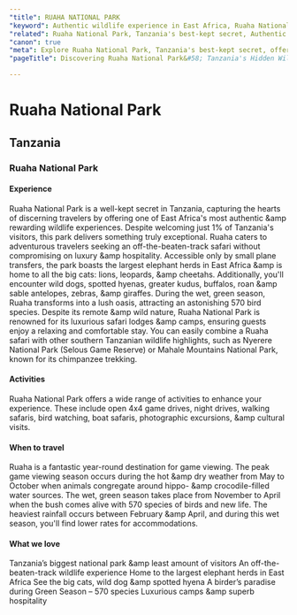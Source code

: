 ```yaml
---
"title": RUAHA NATIONAL PARK
"keyword": Authentic wildlife experience in East Africa, Ruaha National Park
"related": Ruaha National Park, Tanzania's best-kept secret, Authentic wildlife experience in East Africa, Small plane transfer to Ruaha, Largest elephant herds in East Africa, Luxurious accommodation in Ruaha, Wet, green season in Ruaha National Park, 570 bird species in Ruaha during the wet season\nCombining Ruaha with Nyerere National Park, Activities in Ruaha National Park&#58; night drives, walking safaris, boat safaris
"canon": true
"meta": Explore Ruaha National Park, Tanzania's best-kept secret, offering an off-the-beaten-track safari experience with luxurious accommodation, diverse wildlife, and a lush oasis of birdlife during the wet season. Discover the best time for game viewing in this remote wilderness.
"pageTitle": Discovering Ruaha National Park&#58; Tanzania's Hidden Wildlife Gem

---
```


# Ruaha National Park
## Tanzania
### Ruaha National Park

#### Experience
Ruaha National Park is a well-kept secret in Tanzania, capturing the hearts of discerning travelers by offering one of East Africa's most authentic &amp rewarding wildlife experiences. Despite welcoming just 1% of Tanzania's visitors, this park delivers something truly exceptional.
Ruaha caters to adventurous travelers seeking an off-the-beaten-track safari without compromising on luxury &amp hospitality. Accessible only by small plane transfers, the park boasts the largest elephant herds in East Africa &amp is home to all the big cats: lions, leopards, &amp cheetahs. Additionally, you'll encounter wild dogs, spotted hyenas, greater kudus, buffalos, roan &amp sable antelopes, zebras, &amp giraffes. During the wet, green season, Ruaha transforms into a lush oasis, attracting an astonishing 570 bird species. Despite its remote &amp wild nature, Ruaha National Park is renowned for its luxurious safari lodges &amp camps, ensuring guests enjoy a relaxing and comfortable stay. You can easily combine a Ruaha safari with other southern Tanzanian wildlife highlights, such as Nyerere National Park (Selous Game Reserve) or Mahale Mountains National Park, known for its chimpanzee trekking.

#### Activities
Ruaha National Park offers a wide range of activities to enhance your experience. These include open 4x4 game drives, night drives, walking safaris, bird watching, boat safaris, photographic excursions, &amp cultural visits.

#### When to travel
Ruaha is a fantastic year-round destination for game viewing. The peak game viewing season occurs during the hot &amp dry weather from May to October when animals congregate around hippo- &amp crocodile-filled water sources. The wet, green season takes place from November to April when the bush comes alive with 570 species of birds and new life. The heaviest rainfall occurs between February &amp April, and during this wet season, you'll find lower rates for accommodations.


#### What we love
Tanzania’s biggest national park &amp least amount of visitors
An off-the-beaten-track wildlife experience
Home to the largest elephant herds in East Africa
See the big cats, wild dog &amp spotted hyena
A birder’s paradise during Green Season – 570 species
Luxurious camps &amp superb hospitality